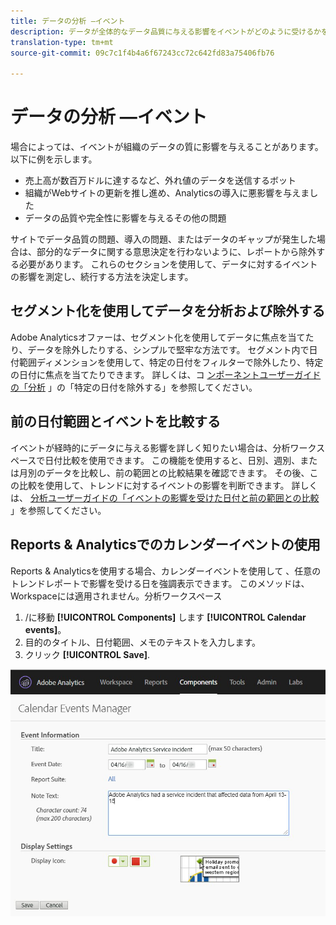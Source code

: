 ```yaml
---
title: データの分析 —イベント
description: データが全体的なデータ品質に与える影響をイベントがどのように受けるかを把握します。
translation-type: tm+mt
source-git-commit: 09c7c1f4b4a6f67243cc72c642fd83a75406fb76

---
```



# データの分析 —イベント

場合によっては、イベントが組織のデータの質に影響を与えることがあります。 以下に例を示します。

* 売上高が数百万ドルに達するなど、外れ値のデータを送信するボット
* 組織がWebサイトの更新を推し進め、Analyticsの導入に悪影響を与えました
* データの品質や完全性に影響を与えるその他の問題

サイトでデータ品質の問題、導入の問題、またはデータのギャップが発生した場合は、部分的なデータに関する意思決定を行わないように、レポートから除外する必要があります。 これらのセクションを使用して、データに対するイベントの影響を測定し、続行する方法を決定します。

## セグメント化を使用してデータを分析および除外する

Adobe Analyticsオファーは、セグメント化を使用してデータに焦点を当てたり、データを除外したりする、シンプルで堅牢な方法です。 セグメント内で日付範囲ディメンションを使用して、特定の日付をフィルターで除外したり、特定の日付に焦点を当てたりできます。 詳しくは、コ [ンポーネントユーザーガイドの「分析](/help/components/c-segmentation/use-cases/exclude-date-range.md) 」の「特定の日付を除外する」を参照してください。

## 前の日付範囲とイベントを比較する

イベントが経時的にデータに与える影響を詳しく知りたい場合は、分析ワークスペースで日付比較を使用できます。 この機能を使用すると、日別、週別、または月別のデータを比較し、前の範囲との比較結果を確認できます。 その後、この比較を使用して、トレンドに対するイベントの影響を判断できます。 詳しくは、 [分析ユーザーガイドの「イベントの影響を受けた日付と前の範囲との比較](/help/analyze/analysis-workspace/components/calendar-date-ranges/compare-event.md) 」を参照してください。

## Reports &amp; Analyticsでのカレンダーイベントの使用

Reports &amp; Analyticsを使用する場合、カレンダーイベントを使用して [](/help/components/t-calendar-event.md) 、任意のトレンドレポートで影響を受ける日を強調表示できます。 このメソッドは、Workspaceには適用されません。分析ワークスペース

1. /に移動 **[!UICONTROL Components]** します **[!UICONTROL Calendar events]**。
2. 目的のタイトル、日付範囲、メモのテキストを入力します。
3. クリック **[!UICONTROL Save]**.

![カレンダーイベント](assets/exclude_calendar_event.jpg)
